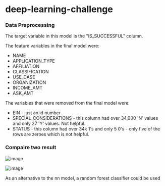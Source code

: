 # deep-learning-challenge
### Data Preprocessing

The target variable in this model is the "IS_SUCCESSFUL" column.

The feature variables in the final model were:
* NAME
* APPLICATION_TYPE
* AFFILIATION
* CLASSIFICATION
* USE_CASE
* ORGANIZATION
* INCOME_AMT
* ASK_AMT

The variables that were removed from the final model were:
* EIN - just an id number
* SPECIAL_CONSIDERATIONS - this column had over 34,000 'N' values and only 27 'Y' values. Not helpful.
* STATUS - this column had over 34k 1's and only 5 0's - only five of the rows are zeroes which is not helpful.

### Compaire two result
![image](https://user-images.githubusercontent.com/111816492/229983202-2d3eaced-0a3f-425f-a7a2-f5d9ab6a72c7.png)

![image](https://user-images.githubusercontent.com/111816492/229983261-1b835004-bab7-472a-ba03-066ace6ddc6e.png)

As an alternative to the nn model, a random forest classifier could be used
